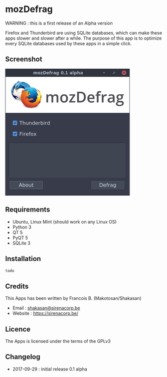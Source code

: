 mozDefrag
=========

WARNING : this is a first release of an Alpha version

Firefox and Thunderbird are using SQLite databases, which can make these apps slower and slower after a while.
The purpose of this app is to optimize every SQLite databases used by these apps in a simple click.

Screenshot
----------
![screenshot](/screenshot.jpg?raw=true)

Requirements
------------

* Ubuntu, Linux Mint (should work on any Linux OS)
* Python 3
* QT 5
* PyQT 5
* SQLite 3

Installation
------------

```
todo
```

Credits
-------

This Apps has been written by Francois B. (Makotosan/Shakasan)

* Email : shakasan@sirenacorp.be
* Website : https://sirenacorp.be/

Licence
-------

The Apps is licensed under the terms of the GPLv3

Changelog
---------

* 2017-09-29 : initial release 0.1 alpha
